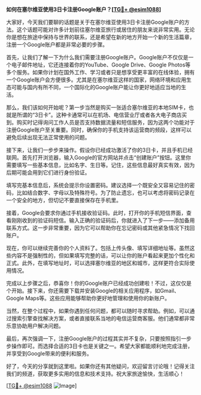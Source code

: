 **如何在塞尔维亚使用3日卡注册Google账户？[[TG💪+ @esim1088](https://t.me/s/esim1088)]**

大家好，今天我们要聊的话题是关于在塞尔维亚使用3日卡注册Google账户的方法。这个话题可能对许多计划前往塞尔维亚旅行或居住的朋友来说非常实用。无论你是想在旅途中保持与世界的联系，还是希望在新的地方开始一个新的生活篇章，注册一个Google账户都是非常必要的步骤。

首先，让我们了解一下为什么我们需要注册Google账户。Google账户不仅仅是一个电子邮件地址，它还连接着你的YouTube、Google Drive、Google Photos等多个服务。如果你计划在国外工作、学习或者只是想享受更丰富的在线体验，拥有一个Google账户会方便很多。尤其是在塞尔维亚这样的国家，网络环境和应用生态可能与国内有所不同，一个国际化的Google账户能让你更好地适应当地的生活。

那么，我们该如何开始呢？第一步当然是购买一张适合塞尔维亚的本地SIM卡，也就是所谓的“3日卡”。这种卡通常可以在机场、电信营业厅或者各大电子商店买到。购买时记得询问工作人员是否支持数据流量和短信服务，因为这两个功能对于注册Google账户至关重要。同时，确保你的手机支持该运营商的频段，这样可以避免后续出现无法正常使用的问题。

接下来，让我们一步步来操作。假设你已经成功激活了你的3日卡，并且手机已经联网。首先打开浏览器，输入Google的官方网站并点击“创建账户”按钮。这里你需要填写一些基本信息，比如名字、生日等。记住，这些信息最好真实有效，因为后期可能会用到它们进行身份验证。

填写完基本信息后，系统会提示你设置密码。建议选择一个既安全又容易记住的密码，比如结合数字、字母以及特殊符号。为了防止遗忘，也可以考虑将密码记录在一个安全的地方，但切记不要直接保存在手机里。

接着，Google会要求你通过手机接收验证码。此时，打开你的手机短信界面，查看刚刚收到的验证码短信。输入正确的验证码后，你就进入了下一步——添加备用联系方式。这一步非常重要，因为它可以帮助你在忘记密码或其他紧急情况下找回账户。

现在，你可以继续完善你的个人资料了。包括上传头像、填写详细地址等。虽然这些内容不是强制性的，但如果填写完整的话，可以让你的账户看起来更加个性化和正式。此外，在填写地址时，可以选择塞尔维亚的地区和城市，这样更符合实际使用情况。

完成以上步骤之后，恭喜你！你的Google账户已经成功创建啦！不过，这仅仅是个开始。接下来，你还需要下载并安装Google的相关应用程序，如Gmail、Google Maps等。这些应用能够帮助你更好地管理和使用你的新账户。

当然，在整个过程中，如果你遇到任何问题，都可以随时寻求帮助。例如，可以通过搜索引擎查找解决方案，或者直接联系当地的电信运营商客服。他们通常都非常乐意协助用户解决问题。

最后，再次强调一下，注册Google账户的过程其实并不复杂，只要按照指引一步步操作即可。而选择合适的3日卡也是关键之一。希望大家都能顺利地完成注册，并享受到Google带来的便利和服务。

好了，今天的分享就到这里啦。如果你还有其他疑问，欢迎留言讨论哦！记得关注我们的频道，获取更多实用的信息和技术支持。祝大家旅途愉快，生活顺心！

[[TG💪+ @esim1088](https://t.me/s/esim1088) ![Image](https://i.postimg.cc/4NQfJmqS/Snipaste-2025-05-13-00-14-12.png)]